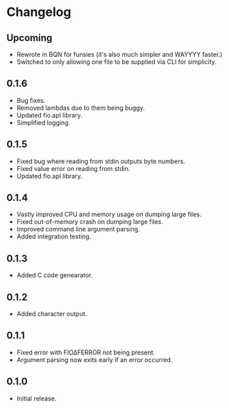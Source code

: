 # Changelog

## Upcoming

- Rewrote in BQN for funsies (it's also much simpler and WAYYYY faster.)
- Switched to only allowing one file to be supplied via CLI for simplicity.

## 0.1.6

- Bug fixes.
- Removed lambdas due to them being buggy.
- Updated fio.apl library.
- Simplified logging.

## 0.1.5

- Fixed bug where reading from stdin outputs byte numbers.
- Fixed value error on reading from stdin.
- Updated fio.apl library.

## 0.1.4

- Vastly improved CPU and memory usage on dumping large files.
- Fixed out-of-memory crash on dumping large files.
- Improved command line argument parsing.
- Added integration testing.

## 0.1.3

- Added C code genearator.

## 0.1.2

- Added character output.

## 0.1.1

- Fixed error with FIO∆FERROR not being present.
- Argument parsing now exits early if an error occurred.

## 0.1.0

- Initial release.
